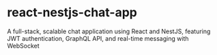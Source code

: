# react-nestjs-chat-app

A full-stack, scalable chat application using React and NestJS, featuring JWT authentication, GraphQL API, and real-time messaging with WebSocket
